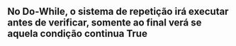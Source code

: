 ## No Do-While, o sistema de repetição irá executar antes de verificar, somente ao final verá se aquela condição continua True

